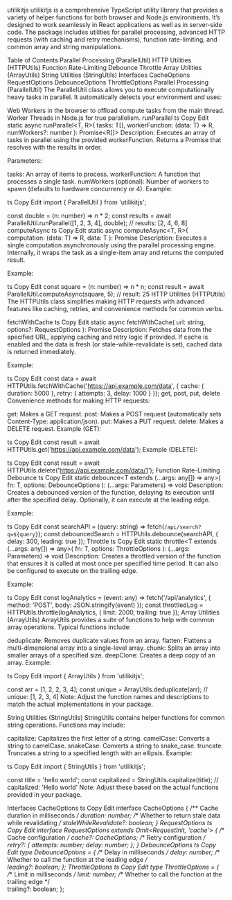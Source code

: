 utilikitjs
utilikitjs is a comprehensive TypeScript utility library that provides a variety of helper functions for both browser and Node.js environments. It’s designed to work seamlessly in React applications as well as in server-side code. The package includes utilities for parallel processing, advanced HTTP requests (with caching and retry mechanisms), function rate-limiting, and common array and string manipulations.

Table of Contents
Parallel Processing (ParallelUtil)
HTTP Utilities (HTTPUtils)
Function Rate-Limiting
Debounce
Throttle
Array Utilities (ArrayUtils)
String Utilities (StringUtils)
Interfaces
CacheOptions
RequestOptions
DebounceOptions
ThrottleOptions
Parallel Processing (ParallelUtil)
The ParallelUtil class allows you to execute computationally heavy tasks in parallel. It automatically detects your environment and uses:

Web Workers in the browser to offload compute tasks from the main thread.
Worker Threads in Node.js for true parallelism.
runParallel
ts
Copy
Edit
static async runParallel<T, R>(
  tasks: T[],
  workerFunction: (data: T) => R,
  numWorkers?: number
): Promise<R[]>
Description:
Executes an array of tasks in parallel using the provided workerFunction. Returns a Promise that resolves with the results in order.

Parameters:

tasks: An array of items to process.
workerFunction: A function that processes a single task.
numWorkers (optional): Number of workers to spawn (defaults to hardware concurrency or 4).
Example:

ts
Copy
Edit
import { ParallelUtil } from 'utilikitjs';

const double = (n: number) => n * 2;
const results = await ParallelUtil.runParallel([1, 2, 3, 4], double);
// results: [2, 4, 6, 8]
computeAsync
ts
Copy
Edit
static async computeAsync<T, R>(
  computation: (data: T) => R,
  data: T
): Promise<R>
Description:
Executes a single computation asynchronously using the parallel processing engine. Internally, it wraps the task as a single-item array and returns the computed result.

Example:

ts
Copy
Edit
const square = (n: number) => n * n;
const result = await ParallelUtil.computeAsync(square, 5);
// result: 25
HTTP Utilities (HTTPUtils)
The HTTPUtils class simplifies making HTTP requests with advanced features like caching, retries, and convenience methods for common verbs.

fetchWithCache
ts
Copy
Edit
static async fetchWithCache<T>(
  url: string,
  options?: RequestOptions
): Promise<T>
Description:
Fetches data from the specified URL, applying caching and retry logic if provided. If cache is enabled and the data is fresh (or stale-while-revalidate is set), cached data is returned immediately.

Example:

ts
Copy
Edit
const data = await HTTPUtils.fetchWithCache('https://api.example.com/data', {
  cache: { duration: 5000 },
  retry: { attempts: 3, delay: 1000 }
});
get, post, put, delete
Convenience methods for making HTTP requests:

get: Makes a GET request.
post: Makes a POST request (automatically sets Content-Type: application/json).
put: Makes a PUT request.
delete: Makes a DELETE request.
Example (GET):

ts
Copy
Edit
const result = await HTTPUtils.get('https://api.example.com/data');
Example (DELETE):

ts
Copy
Edit
const result = await HTTPUtils.delete('https://api.example.com/data/1');
Function Rate-Limiting
Debounce
ts
Copy
Edit
static debounce<T extends (...args: any[]) => any>(
  fn: T,
  options: DebounceOptions
): (...args: Parameters<T>) => void
Description:
Creates a debounced version of the function, delaying its execution until after the specified delay. Optionally, it can execute at the leading edge.

Example:

ts
Copy
Edit
const searchAPI = (query: string) => fetch(`/api/search?q=${query}`);
const debouncedSearch = HTTPUtils.debounce(searchAPI, { delay: 300, leading: true });
Throttle
ts
Copy
Edit
static throttle<T extends (...args: any[]) => any>(
  fn: T,
  options: ThrottleOptions
): (...args: Parameters<T>) => void
Description:
Creates a throttled version of the function that ensures it is called at most once per specified time period. It can also be configured to execute on the trailing edge.

Example:

ts
Copy
Edit
const logAnalytics = (event: any) => fetch('/api/analytics', { method: 'POST', body: JSON.stringify(event) });
const throttledLog = HTTPUtils.throttle(logAnalytics, { limit: 2000, trailing: true });
Array Utilities (ArrayUtils)
ArrayUtils provides a suite of functions to help with common array operations. Typical functions include:

deduplicate: Removes duplicate values from an array.
flatten: Flattens a multi-dimensional array into a single-level array.
chunk: Splits an array into smaller arrays of a specified size.
deepClone: Creates a deep copy of an array.
Example:

ts
Copy
Edit
import { ArrayUtils } from 'utilikitjs';

const arr = [1, 2, 2, 3, 4];
const unique = ArrayUtils.deduplicate(arr);
// unique: [1, 2, 3, 4]
Note: Adjust the function names and descriptions to match the actual implementations in your package.

String Utilities (StringUtils)
StringUtils contains helper functions for common string operations. Functions may include:

capitalize: Capitalizes the first letter of a string.
camelCase: Converts a string to camelCase.
snakeCase: Converts a string to snake_case.
truncate: Truncates a string to a specified length with an ellipsis.
Example:

ts
Copy
Edit
import { StringUtils } from 'utilikitjs';

const title = 'hello world';
const capitalized = StringUtils.capitalize(title);
// capitalized: 'Hello world'
Note: Adjust these based on the actual functions provided in your package.

Interfaces
CacheOptions
ts
Copy
Edit
interface CacheOptions {
  /** Cache duration in milliseconds */
  duration: number;
  /** Whether to return stale data while revalidating */
  staleWhileRevalidate?: boolean;
}
RequestOptions
ts
Copy
Edit
interface RequestOptions extends Omit<RequestInit, 'cache'> {
  /** Cache configuration */
  cache?: CacheOptions;
  /** Retry configuration */  
  retry?: {
    attempts: number;
    delay: number;
  };
}
DebounceOptions
ts
Copy
Edit
type DebounceOptions = {
  /** Delay in milliseconds */
  delay: number;
  /** Whether to call the function at the leading edge */  
  leading?: boolean;
};
ThrottleOptions
ts
Copy
Edit
type ThrottleOptions = {
  /** Limit in milliseconds */
  limit: number;
  /** Whether to call the function at the trailing edge */  
  trailing?: boolean;
};
